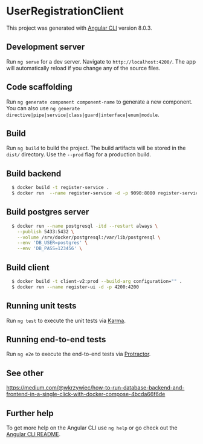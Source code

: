 # UserRegistrationClient

This project was generated with [Angular CLI](https://github.com/angular/angular-cli) version 8.0.3.

## Development server

Run `ng serve` for a dev server. Navigate to `http://localhost:4200/`. The app will automatically reload if you change any of the source files.

## Code scaffolding

Run `ng generate component component-name` to generate a new component. You can also use `ng generate directive|pipe|service|class|guard|interface|enum|module`.

## Build

Run `ng build` to build the project. The build artifacts will be stored in the `dist/` directory. Use the `--prod` flag for a production build.

## Build backend
```sh 
  $ docker build -t register-service .
  $ docker run  --name register-service -d -p 9090:8080 register-service
```
## Build postgres server
```sh
  $ docker run --name postgresql -itd --restart always \
    --publish 5433:5432 \
    --volume /srv/docker/postgresql:/var/lib/postgresql \
    --env 'DB_USER=postgres' \
    --env 'DB_PASS=123456' \
```
## Build client
```sh
  $ docker build -t client-v2:prod --build-arg configuration="" .
  $ docker run --name register-ui -d -p 4200:4200
```

## Running unit tests

Run `ng test` to execute the unit tests via [Karma](https://karma-runner.github.io).

## Running end-to-end tests

Run `ng e2e` to execute the end-to-end tests via [Protractor](http://www.protractortest.org/).

## See other
https://medium.com/@wkrzywiec/how-to-run-database-backend-and-frontend-in-a-single-click-with-docker-compose-4bcda66f6de

## Further help

To get more help on the Angular CLI use `ng help` or go check out the [Angular CLI README](https://github.com/angular/angular-cli/blob/master/README.md).

